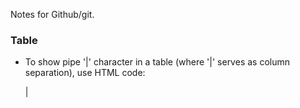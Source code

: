 Notes for Github/git.

### Table

* To show pipe '|' character in a table (where '|' serves as column
  separation), use HTML code:

    &#124;
